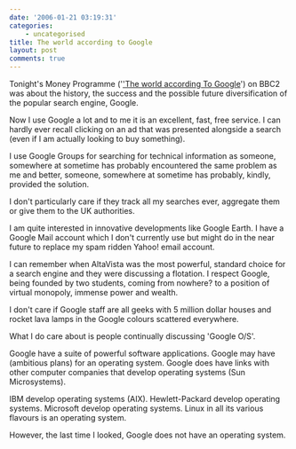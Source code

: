 ```yaml
---
date: '2006-01-21 03:19:31'
categories:
    - uncategorised
title: The world according to Google
layout: post
comments: true
---
```

Tonight's Money Programme ('['The world according To
Google](http://news.bbc.co.uk/2/hi/business/4598090.stm)') on BBC2 was
about the history, the success and the possible future diversification
of the popular search engine, Google.

Now I use Google a lot and to me it is an excellent, fast, free service.
I can hardly ever recall clicking on an ad that was presented alongside
a search (even if I am actually looking to buy something).

I use Google Groups for searching for technical information as someone,
somewhere at sometime has probably encountered the same problem as me
and better, someone, somewhere at sometime has probably, kindly,
provided the solution.

I don't particularly care if they track all my searches ever, aggregate
them or give them to the UK authorities.

I am quite interested in innovative developments like Google Earth. I
have a Google Mail account which I don't currently use but might do in
the near future to replace my spam ridden Yahoo! email account.

I can remember when AltaVista was the most powerful, standard choice for
a search engine and they were discussing a flotation. I respect Google,
being founded by two students, coming from nowhere? to a position of
virtual monopoly, immense power and wealth.

I don't care if Google staff are all geeks with 5 million dollar houses
and rocket lava lamps in the Google colours scattered everywhere.

What I do care about is people continually discussing 'Google O/S'.

Google have a suite of powerful software applications. Google may have
(ambitious plans) for an operating system. Google does have links with
other computer companies that develop operating systems (Sun
Microsystems).

IBM develop operating systems (AIX). Hewlett-Packard develop operating
systems. Microsoft develop operating systems. Linux in all its various
flavours is an operating system.

However, the last time I looked, Google does not have an operating
system.
